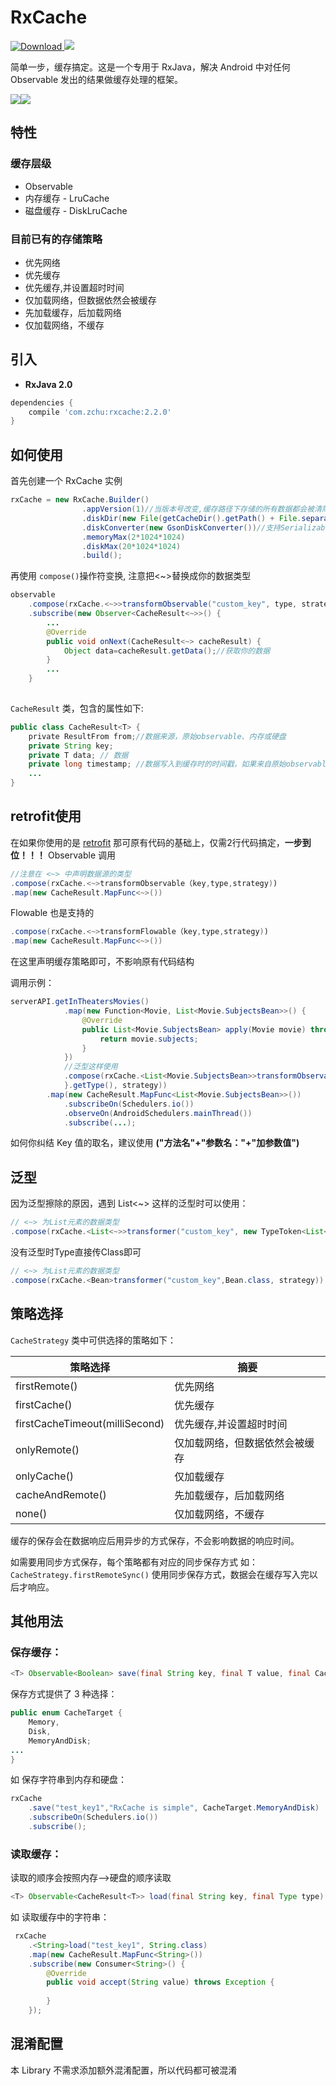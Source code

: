 # RxCache

[ ![Download](https://api.bintray.com/packages/zchu/maven/rxcache/images/download.svg) ](https://bintray.com/zchu/maven/rxcache/_latestVersion)<a href="http://www.methodscount.com/?lib=com.zchu%3Arxcache%3A1.2.6"><img src="https://img.shields.io/badge/Size-42 KB-e91e63.svg"/></a>




简单一步，缓存搞定。这是一个专用于 RxJava，解决 Android 中对任何 Observable 发出的结果做缓存处理的框架。

<img src="/screenshots/s0.gif"  /><img src="/screenshots/s1.gif"  />

## 特性
### 缓存层级

* Observable
* 内存缓存 - LruCache
* 磁盘缓存 - DiskLruCache


### 目前已有的存储策略 

* 优先网络
* 优先缓存
* 优先缓存,并设置超时时间
* 仅加载网络，但数据依然会被缓存
* 先加载缓存，后加载网络
* 仅加载网络，不缓存



## 引入

* **RxJava 2.0**
```groovy
dependencies {
	compile 'com.zchu:rxcache:2.2.0'
}
```

## 如何使用

首先创建一个 RxCache 实例

```java
rxCache = new RxCache.Builder()
                .appVersion(1)//当版本号改变,缓存路径下存储的所有数据都会被清除掉
                .diskDir(new File(getCacheDir().getPath() + File.separator + "data-cache"))
                .diskConverter(new GsonDiskConverter())//支持Serializable、Json(GsonDiskConverter)
                .memoryMax(2*1024*1024)
                .diskMax(20*1024*1024)
                .build();
```
再使用 `compose()`操作符变换, 注意把<~>替换成你的数据类型
```java
observable
	.compose(rxCache.<~>>transformObservable("custom_key", type, strategy))
	.subscribe(new Observer<CacheResult<~>>() {
		...
		@Override
		public void onNext(CacheResult<~> cacheResult) {
			Object data=cacheResult.getData();//获取你的数据
		}
		...
	}
	
```

`CacheResult` 类，包含的属性如下:

```java
public class CacheResult<T> {
    private ResultFrom from;//数据来源，原始observable、内存或硬盘
    private String key;
    private T data; // 数据
    private long timestamp; //数据写入到缓存时的时间戳，如果来自原始observable则为0
	...
}
```

## retrofit使用

在如果你使用的是 [retrofit](https://github.com/square/retrofit) 那可原有代码的基础上，仅需2行代码搞定，**一步到位！！！**
Observable 调用
```java
//注意在 <~> 中声明数据源的类型
.compose(rxCache.<~>transformObservable（key,type,strategy))
.map(new CacheResult.MapFunc<~>())
```
Flowable 也是支持的
```java
.compose(rxCache.<~>transformFlowable（key,type,strategy))
.map(new CacheResult.MapFunc<~>())
```
在这里声明缓存策略即可，不影响原有代码结构

调用示例：
```java
serverAPI.getInTheatersMovies()
            .map(new Function<Movie, List<Movie.SubjectsBean>>() {
                @Override
                public List<Movie.SubjectsBean> apply(Movie movie) throws Exception {
                    return movie.subjects;
                }
            })
            //泛型这样使用
            .compose(rxCache.<List<Movie.SubjectsBean>>transformObservable("getInTheatersMovies", new TypeToken<List<Movie.SubjectsBean>>() {
            }.getType(), strategy))
	    .map(new CacheResult.MapFunc<List<Movie.SubjectsBean>>())
            .subscribeOn(Schedulers.io())
            .observeOn(AndroidSchedulers.mainThread())
            .subscribe(...);

```
如何你纠结 Key 值的取名，建议使用 **("方法名"+"参数名："+"加参数值")**

## 泛型
因为泛型擦除的原因，遇到 List<~> 这样的泛型时可以使用：

```java
// <~> 为List元素的数据类型
.compose(rxCache.<List<~>>transformer("custom_key", new TypeToken<List<~>>() {}.getType(), strategy))
```

没有泛型时Type直接传Class即可
```java
// <~> 为List元素的数据类型
.compose(rxCache.<Bean>transformer("custom_key",Bean.class, strategy))
```

## 策略选择
`CacheStrategy` 类中可供选择的策略如下：

 策略选择                   | 摘要      
 ------------------------- | ------- 
 firstRemote()             | 优先网络
 firstCache() |优先缓存
 firstCacheTimeout(milliSecond) |优先缓存,并设置超时时间
 onlyRemote() | 仅加载网络，但数据依然会被缓存
 onlyCache()           | 仅加载缓存 
 cacheAndRemote()              | 先加载缓存，后加载网络   
 none()              | 仅加载网络，不缓存

缓存的保存会在数据响应后用异步的方式保存，不会影响数据的响应时间。

如需要用同步方式保存，每个策略都有对应的同步保存方式
如： `CacheStrategy.firstRemoteSync()`
使用同步保存方式，数据会在缓存写入完以后才响应。

## 其他用法

### 保存缓存：
```java
<T> Observable<Boolean> save(final String key, final T value, final CacheTarget target)
```
保存方式提供了 3 种选择：
```java
public enum CacheTarget {
    Memory,
    Disk,
    MemoryAndDisk;
...
}
```
如 保存字符串到内存和硬盘：
```java
rxCache
	.save("test_key1","RxCache is simple", CacheTarget.MemoryAndDisk)
	.subscribeOn(Schedulers.io())
	.subscribe();
```

### 读取缓存：
读取的顺序会按照内存-->硬盘的顺序读取
```java
<T> Observable<CacheResult<T>> load(final String key, final Type type)
```
如 读取缓存中的字符串：
```java
 rxCache
	.<String>load("test_key1", String.class)
	.map(new CacheResult.MapFunc<String>())
	.subscribe(new Consumer<String>() {
		@Override
		public void accept(String value) throws Exception {
			
		}
	});
```


## 混淆配置
本 Library 不需求添加额外混淆配置，所以代码都可被混淆

